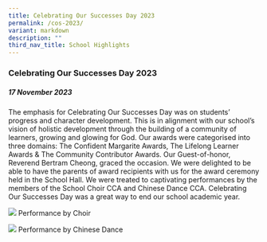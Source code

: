 ```yaml
---
title: Celebrating Our Successes Day 2023
permalink: /cos-2023/
variant: markdown
description: ""
third_nav_title: School Highlights
---
```

### Celebrating Our Successes Day 2023

##### 17 November 2023

The emphasis for Celebrating Our Successes Day was on students’ progress and character development. This is in alignment with our school’s vision of holistic development through the building of a community of learners, growing and glowing for God. Our awards were categorised into three domains: The Confident Margarite Awards, The Lifelong Learner Awards & The Community Contributor Awards. Our Guest-of-honor, Reverend Bertram Cheong, graced the occasion. We were delighted to be able to have the parents of award recipients with us for the award ceremony held in the School Hall. We were treated to captivating performances by the members of the School Choir CCA and Chinese Dance CCA. Celebrating Our Successes Day was a great way to end our school academic year.

![](/images/COS%202023/cos_2023_02.jpg)
Performance by Choir

![](/images/COS%202023/cos_2023_01.jpg)
Performance by Chinese Dance